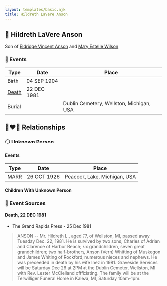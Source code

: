 ```yaml
---
layout: templates/basic.njk
title: Hildreth LaVere Anson
---
```

## 🔵 Hildreth LaVere Anson

Son of [Eldridge Vincent Anson](/people/2/29601540) and [Mary Estelle Wilson](/people/4/46787428)

### 📆 Events

Type | Date | Place
------ | ------ | ------
Birth | 04 SEP 1904 |
[Death](#event-1) | 22 DEC 1981 |
Burial |  | Dublin Cemetery, Wellston, Michigan, USA

## 👩‍❤️‍👨 Relationships

### ⚪ Unknown Person

#### Events

Type | Date | Place
------ | ------ | ------
MARR | 26 OCT 1926 | Peacock, Lake, Michigan, USA
#### Children With Unknown Person
### 📰 Event Sources

#### <a id="event-1"></a> Death, 22 DEC 1981
* The Grand Rapids Press  - 25 Dec 1981
>   
  > ANSON -- Mr. Hildreth L., aged 77, of Wellston, MI, passed away Tuesday Dec. 22, 1981. He is survived by two sons, Charles of Adrian and Clarence of Harbor Beach; six grandchildren, seven great grandchildren; two half-brothers, Anson (Vern) Whitting of Muskegon and James Whiting of Rockford; numerous nieces and nephews. He was preceeded in death by his wife Inez in 1981. Graveside Services will be Saturday Dec 26 at 2PM at the Dublin Cemeter, Wellston, MI with Rev. Lester McClelland offficiating. The family will be at the Terwilliger Funeral Home in Kaleva, MI, Saturday 10am-1pm.
